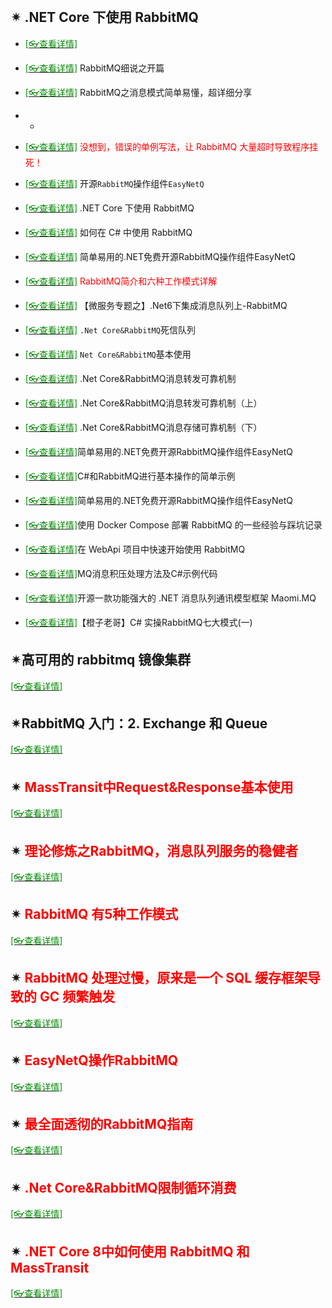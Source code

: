 <br/>

## ✴ .NET Core 下使用 RabbitMQ

- [<span style='color:#008B00'>[👓查看详情]</span>](https://mp.weixin.qq.com/s?__biz=MjM5MzI5Mzg1OA==&mid=2247486106&idx=3&sn=f5c02b5c54113a2b5e65f49c566bddc5&chksm=a69879d791eff0c147ec60ce9407acbfefe120dbee816912c051e5cecf9a1c782f46e66c7eb5&mpshare=1&scene=23&srcid=0126eLWIXQks2F1ryUVDrV58&sharer_sharetime=1611629475603&sharer_shareid=59de2f213c6a6639f6a4600116f6fabf#rd ':target=_blank') 
- [<span style='color:#008B00'>[👓查看详情]</span>](https://mp.weixin.qq.com/s?__biz=MzAwNTMxMzg1MA==&mid=2654092450&idx=4&sn=fbf50342c5953660c84e15ce1fee271e&chksm=80d818f7b7af91e1340b565e05cb7df5d65b256ee46a1de03c993a9c75d8ffd3b51dc64fc74e&mpshare=1&scene=23&srcid=0730AfTH0TLCQ1q4aXuAJINR&sharer_sharetime=1659187638680&sharer_shareid=a6c83a6b87e114417312bf85e473adcb#rd ':target=_blank') RabbitMQ细说之开篇
- [<span style='color:#008B00'>[👓查看详情]</span>](https://mp.weixin.qq.com/s?__biz=MzAwNTMxMzg1MA==&mid=2654093537&idx=4&sn=79618cc8c8b502b5cd9b2568205bbfcf&chksm=80d864b4b7afeda21a00a0f1b4c16e570be0cc7d5d11ecd553315085e4e03f6a40f5fde646f7&mpshare=1&scene=23&srcid=092034FLTbU7Myu3q4h5cMIH&sharer_sharetime=1663660261776&sharer_shareid=a6c83a6b87e114417312bf85e473adcb#rd ':target=_blank') RabbitMQ之消息模式简单易懂，超详细分享
- -
- [<span style='color:#008B00'>[👓查看详情]</span>](https://mp.weixin.qq.com/s?__biz=MjM5MzI5Mzg1OA==&mid=2247491695&idx=1&sn=662b4c87396e026cce2e5ed64d82cdc8&chksm=a69b932291ec1a3456679b4605907d7d29bccf01bbe7affea589027540c7153c7319fc7e7feb&mpshare=1&scene=23&srcid=1228f59UsBMoACmJfP4cy1Jg&sharer_sharetime=1640679598460&sharer_shareid=59de2f213c6a6639f6a4600116f6fabf#rd ':target=_blank') <span style='color:red'>没想到，错误的单例写法，让 RabbitMQ 大量超时导致程序挂死！</span>

- [<span style='color:#008B00'>[👓查看详情]</span>](https://mp.weixin.qq.com/s?__biz=MjM5MzI5Mzg1OA==&mid=2247488193&idx=3&sn=2505e60e5936a0e23f2619577504bfd6&chksm=a698618c91efe89a7ca8be0f1c52813ac5eb247ef9c650ce5592f3bf8f1293712c36612bfb02&mpshare=1&scene=23&srcid=12150ALuSYU0L9dTjlOr1cK2&sharer_sharetime=1608003065771&sharer_shareid=59de2f213c6a6639f6a4600116f6fabf#rd ':target=_blank') 开源`RabbitMQ`操作组件`EasyNetQ`
- [<span style='color:#008B00'>[👓查看详情]</span>](https://mp.weixin.qq.com/s?__biz=MjM5MzI5Mzg1OA==&mid=2247486106&idx=3&sn=f5c02b5c54113a2b5e65f49c566bddc5&chksm=a69879d791eff0c147ec60ce9407acbfefe120dbee816912c051e5cecf9a1c782f46e66c7eb5&mpshare=1&scene=23&srcid=0126eLWIXQks2F1ryUVDrV58&sharer_sharetime=1611629475603&sharer_shareid=59de2f213c6a6639f6a4600116f6fabf#rd ':target=_blank') .NET Core 下使用 RabbitMQ
- [<span style='color:#008B00'>[👓查看详情]</span>](https://mp.weixin.qq.com/s?__biz=MjM5MzI5Mzg1OA==&mid=2247487845&idx=1&sn=c03fe2cc07be41576bd76d1ccc46b301&chksm=a698622891efeb3e54df9ed0802a5aaffe445571709bae2cfdd7faf41a99fe10c2fc7d5715fd&mpshare=1&scene=23&srcid=02089IbYKbN97lIk3IS3XNnr&sharer_sharetime=1612767880898&sharer_shareid=59de2f213c6a6639f6a4600116f6fabf#rd ':target=_blank') 如何在 C# 中使用 RabbitMQ
- [<span style='color:#008B00'>[👓查看详情]</span>](https://mp.weixin.qq.com/s?__biz=MjM5MzI5Mzg1OA==&mid=2247488193&idx=3&sn=2505e60e5936a0e23f2619577504bfd6&chksm=a698618c91efe89a7ca8be0f1c52813ac5eb247ef9c650ce5592f3bf8f1293712c36612bfb02&mpshare=1&scene=23&srcid=02080HiI188jgGNxnFcVp6uY&sharer_sharetime=1612768703435&sharer_shareid=59de2f213c6a6639f6a4600116f6fabf#rd ':target=_blank') 简单易用的.NET免费开源RabbitMQ操作组件EasyNetQ
- [<span style='color:#008B00'>[👓查看详情]</span>](https://mp.weixin.qq.com/s?__biz=MzAwNTMxMzg1MA==&mid=2654085743&idx=2&sn=59c3b7b859c3d5c2f29fafc99fed30e5&chksm=80d8063ab7af8f2c559d3c8bcd8a831ad5fa3f222f323e9224303b8a86d2666dd623bbc05f19&mpshare=1&scene=23&srcid=0903nSGdbF9iNtAnpfJWU2A8&sharer_sharetime=1630631471849&sharer_shareid=59de2f213c6a6639f6a4600116f6fabf#rd ':target=_blank') <span style='color:red'>RabbitMQ简介和六种工作模式详解</span>
- [<span style='color:#008B00'>[👓查看详情]</span>](https://mp.weixin.qq.com/s?__biz=MzAwNTMxMzg1MA==&mid=2654091211&idx=7&sn=706f40b60733bee170926513581979f4&chksm=80d8139eb7af9a885e4e8cd11528d8c2aa1490b1121e36239d7d1432ec4d71442a07491cf834&mpshare=1&scene=23&srcid=0623Lf6CDig9KlgMhOIeSnKw&sharer_sharetime=1655943209595&sharer_shareid=a6c83a6b87e114417312bf85e473adcb#rd ':target=_blank') 【微服务专题之】.Net6下集成消息队列上-RabbitMQ
- [<span style='color:#008B00'>[👓查看详情]</span>](https://mp.weixin.qq.com/s?__biz=MzU2OTY3MTYzOA==&mid=2247490801&idx=1&sn=db3b0c536117ad2d99c462cb15babe97&chksm=fcfa7648cb8dff5e73242ff206f2b6cceb141502552a7a32a886790bd8e817592051ca1d7b3b&mpshare=1&scene=23&srcid=08315AH4papJK7vU68ou4xI4&sharer_sharetime=1661942872291&sharer_shareid=a6c83a6b87e114417312bf85e473adcb#rd ':target=_blank') `.Net Core&RabbitMQ`死信队列
- [<span style='color:#008B00'>[👓查看详情]</span>](https://mp.weixin.qq.com/s?__biz=MzU2OTY3MTYzOA==&mid=2247490885&idx=1&sn=c45b6fdee0b2a2a5a145c619940e9ec2&chksm=fcfa77fccb8dfeea68899807d4b635ec44307f4ffff4abcdcd767871379caed0a5d76727232c&mpshare=1&scene=23&srcid=0901CTMvvO7WFMbly2UdftsH&sharer_sharetime=1661997679740&sharer_shareid=a6c83a6b87e114417312bf85e473adcb#rd ':target=_blank') `Net Core&RabbitMQ`基本使用
- [<span style='color:#008B00'>[👓查看详情]</span>](https://mp.weixin.qq.com/s?__biz=MzU2OTY3MTYzOA==&mid=2247490923&idx=1&sn=10b253d5aebecc61e15604232b375c9a&chksm=fcfa77d2cb8dfec498841cc9ee49ebeb1bfcca0357ac7d0a0132f3a2a11ac9d41f143144f183&mpshare=1&scene=23&srcid=0902wB8igPCHZZICzIRvKwtt&sharer_sharetime=1662123255436&sharer_shareid=a6c83a6b87e114417312bf85e473adcb#rd ':target=_blank') .Net Core&RabbitMQ消息转发可靠机制
- [<span style='color:#008B00'>[👓查看详情]</span>](https://mp.weixin.qq.com/s?__biz=MzAwNTMxMzg1MA==&mid=2654093347&idx=3&sn=a85d14dd67ce3d8fe8e4bde3a52a1bf8&chksm=80d86476b7afed60f3d41f7729af124e0cbd40578301e9ef7233dcd3808875528806a05e8801&mpshare=1&scene=23&srcid=0904xna8vYS1whJDsb6R81aC&sharer_sharetime=1662272915644&sharer_shareid=a6c83a6b87e114417312bf85e473adcb#rd ':target=_blank') .Net Core&RabbitMQ消息转发可靠机制（上）
- [<span style='color:#008B00'>[👓查看详情]</span>](https://mp.weixin.qq.com/s?__biz=MzAwNTMxMzg1MA==&mid=2654093347&idx=4&sn=a70c700cbec0dc506af94f07e35e3684&chksm=80d86476b7afed608fa19feacf5b354c6dcd7efd3bc27f3cafdd087918e15d5c8a5f204fc19f&mpshare=1&scene=23&srcid=0904OS2En4MFx5v61KI7A9f8&sharer_sharetime=1662272932542&sharer_shareid=a6c83a6b87e114417312bf85e473adcb#rd ':target=_blank') .Net Core&RabbitMQ消息存储可靠机制（下）
- [<span style='color:#008B00'>[👓查看详情]</span>](https://mp.weixin.qq.com/s?__biz=MzAwNTMxMzg1MA==&mid=2654096425&idx=4&sn=e5796f076db4b072da9959d3cc064aca&chksm=80d8687cb7afe16acf666c75986fd90f468f45da46b62fd34693be158c6c5d19879377082550&mpshare=1&scene=23&srcid=0416cZcfq0QIHECr3hC4So19&sharer_sharetime=1681639064195&sharer_shareid=a6c83a6b87e114417312bf85e473adcb#rd ':target=_blank')简单易用的.NET免费开源RabbitMQ操作组件EasyNetQ
- [<span style='color:#008B00'>[👓查看详情]</span>](https://mp.weixin.qq.com/s?__biz=MzAwNTMxMzg1MA==&mid=2654097681&idx=7&sn=089ba43b07dde65cc1a0bef806fa67b0&chksm=80d87544b7affc52e1296eaffeac2b59710eb6411332e87f28d349068c073f93db04e694d12c&mpshare=1&scene=23&srcid=1024AfDoZfuDoPOgFIxvkV3b&sharer_shareinfo=c61472bdc8ee82e0ccd292b6697a09ba&sharer_shareinfo_first=c61472bdc8ee82e0ccd292b6697a09ba#rd ':target=_blank')C#和RabbitMQ进行基本操作的简单示例
- [<span style='color:#008B00'>[👓查看详情]</span>](https://mp.weixin.qq.com/s?__biz=MzAwNTMxMzg1MA==&mid=2654097940&idx=4&sn=0430893d187297d39e2155a4e89e1c7d&chksm=80d87641b7afff578b2cc0762f32b7f302ab281a24127eb9f817ed5a8fdc4e554d4f9e3be58a&mpshare=1&scene=23&srcid=1120T6Tms8v1WjcdTC8hJrzf&sharer_shareinfo=a254662ca828148c2e8d6dc04917de19&sharer_shareinfo_first=a254662ca828148c2e8d6dc04917de19#rd ':target=_blank')简单易用的.NET免费开源RabbitMQ操作组件EasyNetQ
- [<span style='color:#008B00'>[👓查看详情]</span>](https://www.cnblogs.com/morang/p/devops-rabbitmq-install.html ':target=_blank')使用 Docker Compose 部署 RabbitMQ 的一些经验与踩坑记录
- [<span style='color:#008B00'>[👓查看详情]</span>](https://mp.weixin.qq.com/s?__biz=MzU2OTY3MTYzOA==&mid=2247492370&idx=1&sn=9dceb21c2d7d729fc4bca786ec624611&chksm=fcf989abcb8e00bd61cd1d286c2265ddafe01b3465547aae6e1457949f67b6fbdea9e41bae8d&mpshare=1&scene=23&srcid=0517siTKF48L2BfP0ngJDTja&sharer_shareinfo=c70924b86906b76a76dca243e102b3a4&sharer_shareinfo_first=c70924b86906b76a76dca243e102b3a4#rd ':target=_blank')在 WebApi 项目中快速开始使用 RabbitMQ
- [<span style='color:#008B00'>[👓查看详情]</span>](https://mp.weixin.qq.com/s?__biz=MzAwNTMxMzg1MA==&mid=2654099626&idx=3&sn=d248dcb6fa7e0ba345eb4201ed4519e4&chksm=80d87cffb7aff5e92aa84e48f9555ddd87db3cb725e11e07b87f2788042f1495a9035abecee2&mpshare=1&scene=23&srcid=0619jh5B97G6gL6GQuAMp7dz&sharer_shareinfo=ed9d29e154c96e12f907e95c4cd8fccf&sharer_shareinfo_first=ed9d29e154c96e12f907e95c4cd8fccf#rd ':target=_blank')MQ消息积压处理方法及C#示例代码
- [<span style='color:#008B00'>[👓查看详情]</span>](https://mp.weixin.qq.com/s?__biz=MzU4MzIyNDA0MQ==&mid=2247523850&idx=3&sn=dbf0b2b38d8c12d768ff1ac48bf74697&chksm=fdae818ccad9089a92cc53b7d1b4164a78fe6202474fefe098479bf7a4461876996be027933c&mpshare=1&scene=23&srcid=0722wGBwnDUum1oTGfOxjYzv&sharer_shareinfo=053df44244a006b85803cfa23f4b1865&sharer_shareinfo_first=053df44244a006b85803cfa23f4b1865#rd ':target=_blank')开源一款功能强大的 .NET 消息队列通讯模型框架 Maomi.MQ
- [<span style='color:#008B00'>[👓查看详情]</span>](https://mp.weixin.qq.com/s?__biz=MzAwNTMxMzg1MA==&mid=2654100661&idx=6&sn=e2368574c7da700cf18ffc46cdc72941&chksm=811bf9b3114444c8628c09e4ad0825f3869544e1030ca816cf97e81d1366791f90a671cdf4bd&mpshare=1&scene=23&srcid=1119PFF805EbgPcORvKSlt9l&sharer_shareinfo=261b484716ef03191fff8a8856a643ab&sharer_shareinfo_first=261b484716ef03191fff8a8856a643ab#rd ':target=_blank')【橙子老哥】C# 实操RabbitMQ七大模式(一)



## ✴高可用的 rabbitmq 镜像集群

[<span style='color:#008B00'>[👓查看详情]</span>](https://mp.weixin.qq.com/s?__biz=MjM5MzI5Mzg1OA==&mid=2247486671&idx=1&sn=d65dd88ecbacca5058fbc075c07b2c06&chksm=a6987f8291eff694a0e6414315cdde337784a07d388920d8ed725553c1eb9e7edd517f6d83b9&mpshare=1&scene=23&srcid=0208iaMqI2YEL2PTr3uaGpOt&sharer_sharetime=1612766557215&sharer_shareid=59de2f213c6a6639f6a4600116f6fabf#rd ':target=_blank') 

## ✴RabbitMQ 入门：2. Exchange 和 Queue

[<span style='color:#008B00'>[👓查看详情]</span>](https://mp.weixin.qq.com/s?__biz=MzAwNTMxMzg1MA==&mid=2654082502&idx=7&sn=e7508ac3dbb921d0a0976d6951d3e337&chksm=80d83193b7afb8857a89ec55f575e974a854356ef016de0c05f702167c9bd039cd37dabbc998&mpshare=1&scene=23&srcid=0216TjpcSKDv4e8gMpGvwlzx&sharer_sharetime=1613458873547&sharer_shareid=59de2f213c6a6639f6a4600116f6fabf#rd ':target=_blank') 



## ✴ <span style='color:red'>MassTransit中Request&Response基本使用</span>

[<span style='color:#008B00'>[👓查看详情]</span>](https://mp.weixin.qq.com/s?__biz=MzAwNTMxMzg1MA==&mid=2654085204&idx=5&sn=f1829e76751bc8738f47fe2327cb5edb&chksm=80d80401b7af8d177e8a51d7b8044988dbf0163c8ce7dbe8ce64805f9d0c631295550df99bf4&mpshare=1&scene=23&srcid=07268Jif2wJvyBqyBNPmrrdg&sharer_sharetime=1627257364515&sharer_shareid=59de2f213c6a6639f6a4600116f6fabf#rd ':target=_blank') 

## ✴ <span style='color:red'>理论修炼之RabbitMQ，消息队列服务的稳健者</span>

[<span style='color:#008B00'>[👓查看详情]</span>](https://mp.weixin.qq.com/s?__biz=MzAwNTMxMzg1MA==&mid=2654085441&idx=3&sn=0a44c9f01930624976be42bbdc5b0afb&chksm=80d80514b7af8c0275fef08db69747682a14f44cf4aca318b7e0a9974f3cc2d1f992a86c6a1b&mpshare=1&scene=23&srcid=0817lMePYzCQQ5qSkOhCh6Om&sharer_sharetime=1629160451647&sharer_shareid=59de2f213c6a6639f6a4600116f6fabf#rd ':target=_blank') 

## ✴ <span style='color:red'>RabbitMQ 有5种工作模式</span>

[<span style='color:#008B00'>[👓查看详情]</span>](https://mp.weixin.qq.com/s?__biz=MzAwNTMxMzg1MA==&mid=2654085836&idx=7&sn=4253bbe2d4c2610270f200afc2586525&chksm=80d80699b7af8f8f6aba59caa2538c697dba2b328bdc78f0e684c1581230503a8e66636dead6&mpshare=1&scene=23&srcid=09097qYdjGe74cxWDmAsT1dS&sharer_sharetime=1631146858830&sharer_shareid=59de2f213c6a6639f6a4600116f6fabf#rd ':target=_blank') 

## ✴ <span style='color:red'>RabbitMQ 处理过慢，原来是一个 SQL 缓存框架导致的 GC 频繁触发</span>

[<span style='color:#008B00'>[👓查看详情]</span>](https://mp.weixin.qq.com/s?__biz=MjM5MzI5Mzg1OA==&mid=2247491505&idx=1&sn=6d75401dd43d17b551fb9c09b6edcb67&chksm=a6986cfc91efe5ea0d0e9b3abab1aab0b818a8f588f91c3bff83454a2235309bfbd89676e27b&mpshare=1&scene=23&srcid=1112nd9YRS8n7biHc6BK6cjz&sharer_sharetime=1636676571748&sharer_shareid=59de2f213c6a6639f6a4600116f6fabf#rd ':target=_blank') 

## ✴ <span style='color:red'>EasyNetQ操作RabbitMQ</span>

[<span style='color:#008B00'>[👓查看详情]</span>](https://mp.weixin.qq.com/s?__biz=MzAwNTMxMzg1MA==&mid=2654086965&idx=6&sn=5c83ffad881bafd44799c9699768711b&chksm=80d80360b7af8a768a9c8365efe3ff63706d5eb316cd346dc2343cce62cf23a8c1d27534a39f&mpshare=1&scene=23&srcid=1206UT4HPQFY4mb4wjxPysg4&sharer_sharetime=1638754864952&sharer_shareid=59de2f213c6a6639f6a4600116f6fabf#rd ':target=_blank') 

## ✴ <span style='color:red'>最全面透彻的RabbitMQ指南</span>

[<span style='color:#008B00'>[👓查看详情]</span>](https://mp.weixin.qq.com/s?__biz=MzAwNTMxMzg1MA==&mid=2654090107&idx=7&sn=8611aed871567c563aa75a86bb6ff452&chksm=80d8172eb7af9e388b92d072bd80eef97dd9a9cd67c1b6642f06d32566f56584edce8ffbeb28&mpshare=1&scene=23&srcid=05182tAiBDxxBJxjJWbDsePD&sharer_sharetime=1652880640080&sharer_shareid=a6c83a6b87e114417312bf85e473adcb#rd ':target=_blank') 

## ✴ <span style='color:red'>.Net Core&RabbitMQ限制循环消费</span>

[<span style='color:#008B00'>[👓查看详情]</span>](https://mp.weixin.qq.com/s?__biz=MzU2OTY3MTYzOA==&mid=2247491184&idx=1&sn=cb233859082fc2e36ab6bef3ffb0b22b&chksm=fcfa74c9cb8dfddfc6925bba66908a17717adf0f4cd0d2415507758020660f3ccd9780de43a3&mpshare=1&scene=23&srcid=1102w7drRQpt3N97gq8lpYzG&sharer_sharetime=1667348142496&sharer_shareid=a6c83a6b87e114417312bf85e473adcb#rd ':target=_blank') 

## ✴ <span style='color:red'>.NET Core 8中如何使用 RabbitMQ 和 MassTransit</span>

[<span style='color:#008B00'>[👓查看详情]</span>](https://mp.weixin.qq.com/s?__biz=MzAwNTMxMzg1MA==&mid=2654099810&idx=5&sn=f720019ad88c8a1db5211bdd27df7903&chksm=80d87d37b7aff421fb4fdfc6ce56cd63a4519ad7e73a5aa2cc01447e5d39eb1e24ee69af080b&mpshare=1&scene=23&srcid=0722pJ7pDBt9ncaoSyJYhVcd&sharer_shareinfo=4e64d46c001dccb733f0efe45b9f613a&sharer_shareinfo_first=4e64d46c001dccb733f0efe45b9f613a#rd ':target=_blank') 






